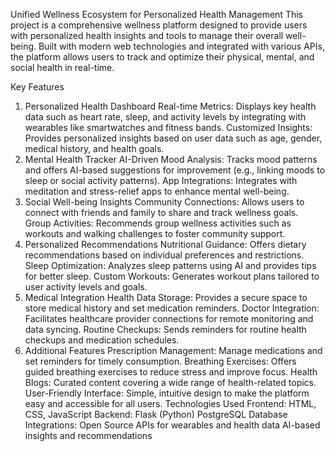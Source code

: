 Unified Wellness Ecosystem for Personalized Health Management
This project is a comprehensive wellness platform designed to provide users with personalized health insights and tools to manage their overall well-being. Built with modern web technologies and integrated with various APIs, the platform allows users to track and optimize their physical, mental, and social health in real-time.

Key Features
1. Personalized Health Dashboard
Real-time Metrics: Displays key health data such as heart rate, sleep, and activity levels by integrating with wearables like smartwatches and fitness bands.
Customized Insights: Provides personalized insights based on user data such as age, gender, medical history, and health goals.
2. Mental Health Tracker
AI-Driven Mood Analysis: Tracks mood patterns and offers AI-based suggestions for improvement (e.g., linking moods to sleep or social activity patterns).
App Integrations: Integrates with meditation and stress-relief apps to enhance mental well-being.
3. Social Well-being Insights
Community Connections: Allows users to connect with friends and family to share and track wellness goals.
Group Activities: Recommends group wellness activities such as workouts and walking challenges to foster community support.
4. Personalized Recommendations
Nutritional Guidance: Offers dietary recommendations based on individual preferences and restrictions.
Sleep Optimization: Analyzes sleep patterns using AI and provides tips for better sleep.
Custom Workouts: Generates workout plans tailored to user activity levels and goals.
5. Medical Integration
Health Data Storage: Provides a secure space to store medical history and set medication reminders.
Doctor Integration: Facilitates healthcare provider connections for remote monitoring and data syncing.
Routine Checkups: Sends reminders for routine health checkups and medication schedules.
6. Additional Features
Prescription Management: Manage medications and set reminders for timely consumption.
Breathing Exercises: Offers guided breathing exercises to reduce stress and improve focus.
Health Blogs: Curated content covering a wide range of health-related topics.
User-Friendly Interface: Simple, intuitive design to make the platform easy and accessible for all users.
Technologies Used
Frontend:
HTML, CSS, JavaScript
Backend:
Flask (Python)
PostgreSQL Database
Integrations:
Open Source APIs for wearables and health data
AI-based insights and recommendations

  









